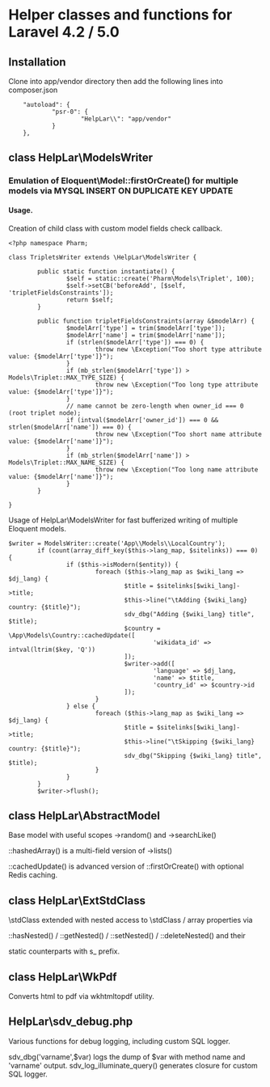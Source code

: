 # Helper classes and functions for Laravel 4.2 / 5.0

## Installation
Clone into app/vendor directory then add the following lines into composer.json

        "autoload": {
                "psr-0": {
                        "HelpLar\\": "app/vendor"
                }
        },

## class HelpLar\ModelsWriter
### Emulation of Eloquent\Model::firstOrCreate() for multiple models via MYSQL INSERT ON DUPLICATE KEY UPDATE

#### Usage.
Creation of child class with custom model fields check callback.

    <?php namespace Pharm;

    class TripletsWriter extends \HelpLar\ModelsWriter {

            public static function instantiate() {
                    $self = static::create('Pharm\Models\Triplet', 100);
                    $self->setCB('beforeAdd', [$self, 'tripletFieldsConstraints']);
                    return $self;
            }

            public function tripletFieldsConstraints(array &$modelArr) {
                    $modelArr['type'] = trim($modelArr['type']);
                    $modelArr['name'] = trim($modelArr['name']);
                    if (strlen($modelArr['type']) === 0) {
                            throw new \Exception("Too short type attribute value: {$modelArr['type']}");
                    }
                    if (mb_strlen($modelArr['type']) > Models\Triplet::MAX_TYPE_SIZE) {
                            throw new \Exception("Too long type attribute value: {$modelArr['type']}");
                    }
                    // name cannot be zero-length when owner_id === 0 (root triplet node);
                    if (intval($modelArr['owner_id']) === 0 && strlen($modelArr['name']) === 0) {
                            throw new \Exception("Too short name attribute value: {$modelArr['name']}");
                    }
                    if (mb_strlen($modelArr['name']) > Models\Triplet::MAX_NAME_SIZE) {
                            throw new \Exception("Too long name attribute value: {$modelArr['name']}");
                    }
            }

    }


Usage of HelpLar\ModelsWriter for fast bufferized writing of multiple Eloquent models.

    $writer = ModelsWriter::create('App\\Models\\LocalCountry');
            if (count(array_diff_key($this->lang_map, $sitelinks)) === 0) {
                    if ($this->isModern($entity)) {
                            foreach ($this->lang_map as $wiki_lang => $dj_lang) {
                                    $title = $sitelinks[$wiki_lang]->title;
                                    $this->line("\tAdding {$wiki_lang} country: {$title}");
                                    sdv_dbg("Adding {$wiki_lang} title", $title);
                                    $country = \App\Models\Country::cachedUpdate([
                                            'wikidata_id' => intval(ltrim($key, 'Q'))
                                    ]);
                                    $writer->add([
                                            'language' => $dj_lang,
                                            'name' => $title,
                                            'country_id' => $country->id
                                    ]);
                            }
                    } else {
                            foreach ($this->lang_map as $wiki_lang => $dj_lang) {
                                    $title = $sitelinks[$wiki_lang]->title;
                                    $this->line("\tSkipping {$wiki_lang} country: {$title}");
                                    sdv_dbg("Skipping {$wiki_lang} title", $title);
                            }
                    }
            }
            $writer->flush();


## class HelpLar\AbstractModel
Base model with useful scopes ->random() and ->searchLike()

::hashedArray() is a multi-field version of ->lists()

::cachedUpdate() is advanced version of ::firstOrCreate() with optional Redis caching.

## class HelpLar\ExtStdClass
\stdClass extended with nested access to \stdClass / array properties via

::hasNested() / ::getNested() / ::setNested() / ::deleteNested() and their

static counterparts with s_ prefix.

## class HelpLar\WkPdf
Converts html to pdf via wkhtmltopdf utility.

## HelpLar\sdv_debug.php
Various functions for debug logging, including custom SQL logger.

sdv_dbg('varname',$var) logs the dump of $var with method name and 'varname' output.
sdv_log_illuminate_query() generates closure for custom SQL logger.

